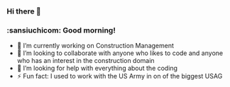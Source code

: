 ### Hi there 👋


### :sansiuchicom: Good morning!

- 🔭 I’m currently working on Construction Management
- 👯 I’m looking to collaborate with anyone who likes to code and anyone who has an interest in the construction domain
- 🤔 I’m looking for help with everything about the coding
- ⚡ Fun fact: I used to work with the US Army in on of the biggest USAG

